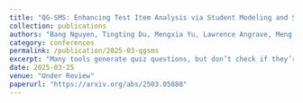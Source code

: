 ```yaml
---
title: "QG-SMS: Enhancing Test Item Analysis via Student Modeling and Simulation"
collection: publications
authors: "Bang Nguyen, Tingting Du, Mengxia Yu, Lawrence Angrave, Meng Jiang"
category: conferences
permalink: /publication/2025-03-qgsms
excerpt: "Many tools generate quiz questions, but don’t check if they’re actually good for learning. This paper introduces a new way to test question quality using simulated students, improving how we evaluate educational questions."
date: 2025-03-25
venue: "Under Review"
paperurl: "https://arxiv.org/abs/2503.05888"
---
```

